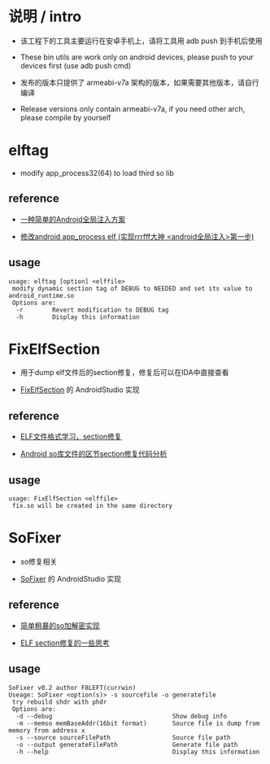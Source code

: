 
# 说明 / intro

* 该工程下的工具主要运行在安卓手机上，请将工具用 adb push 到手机后使用

* These bin utils are work only on android devices, please push to your devices first (use adb push cmd)

* 发布的版本只提供了 armeabi-v7a 架构的版本，如果需要其他版本，请自行编译

* Release versions only contain armeabi-v7a, if you need other arch, please compile by yourself

# elftag

* modify app_process32(64) to load third so lib

## reference

* [一种简单的Android全局注入方案](https://bbs.pediy.com/thread-224191.htm)

* [修改android app_process elf (实现rrrfff大神 <android全局注入>第一步)](https://bbs.pediy.com/thread-224297.htm)

## usage

```
usage: elftag [option] <elffile>
 modify dynamic section tag of DEBUG to NEEDED and set its value to android_runtime.so
 Options are:
  -r        Revert modification to DEBUG tag
  -h        Display this information
```

# FixElfSection

* 用于dump elf文件后的section修复，修复后可以在IDA中直接查看

* [FixElfSection](https://github.com/WangYinuo/FixElfSection) 的 AndroidStudio 实现

## reference

* [ELF文件格式学习，section修复](https://blog.csdn.net/yi_nuo_wang/article/details/72626846)

* [Android so库文件的区节section修复代码分析](https://blog.csdn.net/qq1084283172/article/details/78818917)

## usage

```shell
usage: FixElfSection <elffile>
 fix.so will be created in the same directory
```

# SoFixer

* so修复相关

* [SoFixer](https://github.com/F8LEFT/SoFixer) 的 AndroidStudio 实现

## reference

* [简单粗暴的so加解密实现](https://bbs.pediy.com/thread-191649.htm)

* [ELF section修复的一些思考](https://bbs.pediy.com/thread-192874.htm=%3E)

## usage

```shell
SoFixer v0.2 author F8LEFT(currwin)
Useage: SoFixer <option(s)> -s sourcefile -o generatefile
 try rebuild shdr with phdr
 Options are:
  -d --debug                                 Show debug info
  -m --memso memBaseAddr(16bit format)       Source file is dump from memory from address x
  -s --source sourceFilePath                 Source file path
  -o --output generateFilePath               Generate file path
  -h --help                                  Display this information
```
